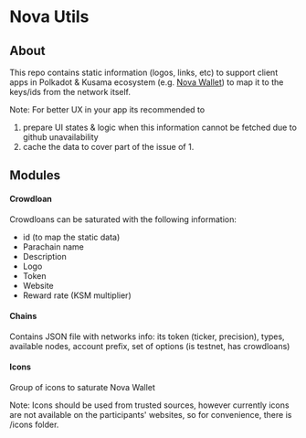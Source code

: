 # Nova Utils

## About 
This repo contains static information (logos, links, etc) to support client apps in Polkadot & Kusama ecosystem (e.g. [Nova Wallet]) to map it to the keys/ids from the network itself.

Note: For better UX in your app its recommended to 
1. prepare UI states & logic when this information cannot be fetched due to github unavailability
2. cache the data to cover part of the issue of 1.

## Modules
#### Crowdloan
Crowdloans can be saturated with the following information:
* id (to map the static data)
* Parachain name
* Description
* Logo
* Token
* Website
* Reward rate (KSM multiplier)

#### Chains
Contains JSON file with networks info: its token (ticker, precision), types, available nodes, account prefix, set of options (is testnet, has crowdloans)

#### Icons
Group of icons to saturate Nova Wallet

Note: Icons should be used from trusted sources, however currently icons are not available on the participants' websites, so for convenience, there is /icons folder.

[Nova Wallet]: https://t.me/novawallet
